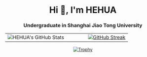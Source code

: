 <h1 align="center">Hi 👋, I'm HEHUA</h1>
<h3 align="center">Undergraduate in Shanghai Jiao Tong University</h3>

<table width="100%">
  <tr>
    <td width="50%" align="left">
      <img src="https://github-readme-stats.vercel.app/api?username=hehua2005&show_icons=true&theme=tokyonight" alt="HEHUA's GitHub Stats" />
    </td>
    <td width="50%" align="right">
      <a href="https://git.io/streak-stats">
        <img src="https://streak-stats.demolab.com?user=HEHUA2005&theme=tokyonight" alt="GitHub Streak" />
      </a>
    </td>
  </tr>
</table>

<p align="center">
  <a href="https://github.com/ryo-ma/github-profile-trophy">
    <img src="https://github-profile-trophy.vercel.app/?username=hehua2005&theme=algolia" alt="Trophy" />
  </a>
</p>